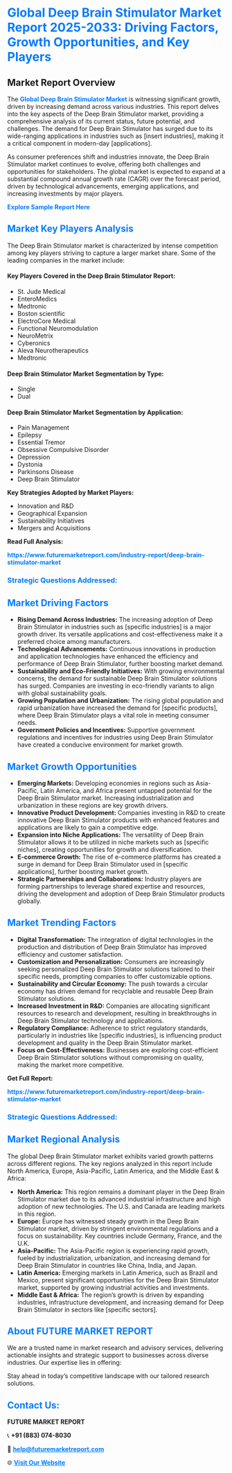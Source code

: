 <h1 style="color: #007BFF;">Global Deep Brain Stimulator Market Report 2025-2033: Driving Factors, Growth Opportunities, and Key Players</h1>

<section id="overview">
<h2>Market Report Overview</h2>
<p>The <a href="https://www.futuremarketreport.com/industry-report/deep-brain-stimulator-market" style="color: #007BFF; text-decoration: none;"><strong>Global Deep Brain Stimulator Market</strong></a> is witnessing significant growth, driven by increasing demand across various industries. This report delves into the key aspects of the Deep Brain Stimulator market, providing a comprehensive analysis of its current status, future potential, and challenges. The demand for Deep Brain Stimulator has surged due to its wide-ranging applications in industries such as [insert industries], making it a critical component in modern-day [applications].</p>
<p>As consumer preferences shift and industries innovate, the Deep Brain Stimulator market continues to evolve, offering both challenges and opportunities for stakeholders. The global market is expected to expand at a substantial compound annual growth rate (CAGR) over the forecast period, driven by technological advancements, emerging applications, and increasing investments by major players.</p>
</section>

<section id="overview">
<p><a href="https://www.futuremarketreport.com/request-sample/reportId=122790" style="color: #007BFF; text-decoration: none;"><strong>Explore Sample Report Here</strong></a></p>
</section>

<section id="key-players">
<h2 style="color: #007BFF;">Market Key Players Analysis</h2>
<p>The Deep Brain Stimulator market is characterized by intense competition among key players striving to capture a larger market share. Some of the leading companies in the market include:</p>
<h4>Key Players Covered in the Deep Brain Stimulator Report:</h4>
<ul><li>St. Jude Medical</li><li>EnteroMedics</li><li>Medtronic</li><li>Boston scientific</li><li>ElectroCore Medical</li><li>Functional Neuromodulation</li><li>NeuroMetrix</li><li>Cyberonics</li><li>Aleva Neurotherapeutics</li><li>Medtronic</li></ul>
<h4>Deep Brain Stimulator Market Segmentation by Type:</h4>
<ul><li>Single</li><li>Dual</li></ul>

<h4>Deep Brain Stimulator Market Segmentation by Application:</h4>
<ul><li>Pain Management</li><li>Epilepsy</li><li>Essential Tremor</li><li>Obsessive Compulsive Disorder</li><li>Depression</li><li>Dystonia</li><li>Parkinsons Disease</li><li>Deep Brain Stimulator</li></ul>
<p><strong>Key Strategies Adopted by Market Players:</strong></p>
<ul>
<li>Innovation and R&D</li>
<li>Geographical Expansion</li>
<li>Sustainability Initiatives</li>
<li>Mergers and Acquisitions</li>
</ul>
</section>

<section>
<p><strong>Read Full Analysis: </strong></p><a href="https://www.futuremarketreport.com/industry-report/deep-brain-stimulator-market" style="color: #007BFF; text-decoration: none;"><strong>https://www.futuremarketreport.com/industry-report/deep-brain-stimulator-market</strong></a>
<h3 style="color: #007BFF;">Strategic Questions Addressed:</h3>
</section>

<section id="driving-factors">
<h2 style="color: #007BFF;">Market Driving Factors</h2>
<ul>
<li><strong>Rising Demand Across Industries:</strong> The increasing adoption of Deep Brain Stimulator in industries such as [specific industries] is a major growth driver. Its versatile applications and cost-effectiveness make it a preferred choice among manufacturers.</li>
<li><strong>Technological Advancements:</strong> Continuous innovations in production and application technologies have enhanced the efficiency and performance of Deep Brain Stimulator, further boosting market demand.</li>
<li><strong>Sustainability and Eco-Friendly Initiatives:</strong> With growing environmental concerns, the demand for sustainable Deep Brain Stimulator solutions has surged. Companies are investing in eco-friendly variants to align with global sustainability goals.</li>
<li><strong>Growing Population and Urbanization:</strong> The rising global population and rapid urbanization have increased the demand for [specific products], where Deep Brain Stimulator plays a vital role in meeting consumer needs.</li>
<li><strong>Government Policies and Incentives:</strong> Supportive government regulations and incentives for industries using Deep Brain Stimulator have created a conducive environment for market growth.</li>
</ul>
</section>

<section id="growth-opportunities">
<h2 style="color: #007BFF;">Market Growth Opportunities</h2>
<ul>
<li><strong>Emerging Markets:</strong> Developing economies in regions such as Asia-Pacific, Latin America, and Africa present untapped potential for the Deep Brain Stimulator market. Increasing industrialization and urbanization in these regions are key growth drivers.</li>
<li><strong>Innovative Product Development:</strong> Companies investing in R&D to create innovative Deep Brain Stimulator products with enhanced features and applications are likely to gain a competitive edge.</li>
<li><strong>Expansion into Niche Applications:</strong> The versatility of Deep Brain Stimulator allows it to be utilized in niche markets such as [specific niches], creating opportunities for growth and diversification.</li>
<li><strong>E-commerce Growth:</strong> The rise of e-commerce platforms has created a surge in demand for Deep Brain Stimulator used in [specific applications], further boosting market growth.</li>
<li><strong>Strategic Partnerships and Collaborations:</strong> Industry players are forming partnerships to leverage shared expertise and resources, driving the development and adoption of Deep Brain Stimulator products globally.</li>
</ul>
</section>

<section id="trending-factors">
<h2 style="color: #007BFF;">Market Trending Factors</h2>
<ul>
<li><strong>Digital Transformation:</strong> The integration of digital technologies in the production and distribution of Deep Brain Stimulator has improved efficiency and customer satisfaction.</li>
<li><strong>Customization and Personalization:</strong> Consumers are increasingly seeking personalized Deep Brain Stimulator solutions tailored to their specific needs, prompting companies to offer customizable options.</li>
<li><strong>Sustainability and Circular Economy:</strong> The push towards a circular economy has driven demand for recyclable and reusable Deep Brain Stimulator solutions.</li>
<li><strong>Increased Investment in R&D:</strong> Companies are allocating significant resources to research and development, resulting in breakthroughs in Deep Brain Stimulator technology and applications.</li>
<li><strong>Regulatory Compliance:</strong> Adherence to strict regulatory standards, particularly in industries like [specific industries], is influencing product development and quality in the Deep Brain Stimulator market.</li>
<li><strong>Focus on Cost-Effectiveness:</strong> Businesses are exploring cost-efficient Deep Brain Stimulator solutions without compromising on quality, making the market more competitive.</li>
</ul>
</section>

<section>
<p><strong>Get Full Report: </strong></p><a href="https://www.futuremarketreport.com/industry-report/deep-brain-stimulator-market" style="color: #007BFF; text-decoration: none;"><strong>https://www.futuremarketreport.com/industry-report/deep-brain-stimulator-market</strong></a>
<h3 style="color: #007BFF;">Strategic Questions Addressed:</h3>
</section>


<section id="regional-analysis">
<h2 style="color: #007BFF;">Market Regional Analysis</h2>
<p>The global Deep Brain Stimulator market exhibits varied growth patterns across different regions. The key regions analyzed in this report include North America, Europe, Asia-Pacific, Latin America, and the Middle East & Africa:</p>
<ul>
<li><strong>North America:</strong> This region remains a dominant player in the Deep Brain Stimulator market due to its advanced industrial infrastructure and high adoption of new technologies. The U.S. and Canada are leading markets in this region.</li>
<li><strong>Europe:</strong> Europe has witnessed steady growth in the Deep Brain Stimulator market, driven by stringent environmental regulations and a focus on sustainability. Key countries include Germany, France, and the U.K.</li>
<li><strong>Asia-Pacific:</strong> The Asia-Pacific region is experiencing rapid growth, fueled by industrialization, urbanization, and increasing demand for Deep Brain Stimulator in countries like China, India, and Japan.</li>
<li><strong>Latin America:</strong> Emerging markets in Latin America, such as Brazil and Mexico, present significant opportunities for the Deep Brain Stimulator market, supported by growing industrial activities and investments.</li>
<li><strong>Middle East & Africa:</strong> The region’s growth is driven by expanding industries, infrastructure development, and increasing demand for Deep Brain Stimulator in sectors like [specific sectors].</li>
</ul>
</section>

<footer>
<h2 style="color: #007BFF;">About FUTURE MARKET REPORT</h2>
<p>We are a trusted name in market research and advisory services, delivering actionable insights and strategic support to businesses across diverse industries. Our expertise lies in offering:</p>

<p>Stay ahead in today’s competitive landscape with our tailored research solutions.</p>

<h2 style="color: #007BFF;">Contact Us:</h2>
<p><strong>FUTURE MARKET REPORT</strong></p>
<p>📞 <strong>+91 (883) 074-8030</strong></p>
<p>📧 <strong><a href="mailto:help@futuremarketreport.com" style="color: #007BFF;">help@futuremarketreport.com</a></strong></p>
<p>🌐 <strong><a href="https://www.futuremarketreport.com/" style="color: #007BFF;">Visit Our Website</a></strong></p>
</footer>